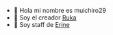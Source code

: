 - 👋 Hola mi nombre es muichiro29
- 👀 Soy el creador [Ruka](https://ruka.ga)
- 🌱 Soy staff de [Erine](https://discord.gg/WKv2zYFhtH)


<!---
muichiro29/muichiro29 is a ✨ special ✨ repository because its `README.md` (this file) appears on your GitHub profile.
You can click the Preview link to take a look at your changes.
--->
